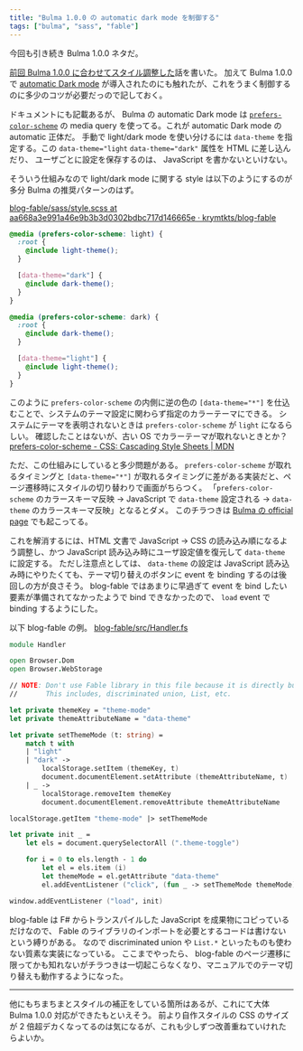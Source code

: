 ```yaml
---
title: "Bulma 1.0.0 の automatic dark mode を制御する"
tags: ["bulma", "sass", "fable"]
---
```


今回も引き続き Bulma 1.0.0 ネタだ。

[前回 Bulma 1.0.0 に合わせてスタイル調整した](/posts/2024-03-24-migrate-bulma-to-v1.html)話を書いた。
加えて Bulma 1.0.0 で [automatic Dark mode](https://bulma.io/documentation/features/dark-mode/) が導入されたのにも触れたが、これをうまく制御するのに多少のコツが必要だっので記しておく。

ドキュメントにも記載あるが、 Bulma の automatic Dark mode は [`prefers-color-scheme`](https://developer.mozilla.org/en-US/docs/Web/CSS/@media/prefers-color-scheme) の media query を使ってる。これが automatic Dark mode の automatic 正体だ。
手動で light/dark mode を使い分けるには `data-theme` を指定する。この `data-theme="light` `data-theme="dark"` 属性を HTML に差し込んだり、 ユーザごとに設定を保存するのは、 JavaScript を書かないといけない。

そういう仕組みなので light/dark mode に関する style は以下のようにするのが多分 Bulma の推奨パターンのはず。

[blog-fable/sass/style.scss at aa668a3e991a46e9b3b3d0302bdbc717d146665e · krymtkts/blog-fable](https://github.com/krymtkts/blog-fable/blob/aa668a3e991a46e9b3b3d0302bdbc717d146665e/sass/style.scss)

```scss
@media (prefers-color-scheme: light) {
  :root {
    @include light-theme();
  }

  [data-theme="dark"] {
    @include dark-theme();
  }
}

@media (prefers-color-scheme: dark) {
  :root {
    @include dark-theme();
  }

  [data-theme="light"] {
    @include light-theme();
  }
}
```

このように `prefers-color-scheme` の内側に逆の色の `[data-theme="*"]` を仕込むことで、システムのテーマ設定に関わらず指定のカラーテーマにできる。
システムにテーマを表明されないときは `prefers-color-scheme` が `light` になるらしい。
確認したことはないが、古い OS でカラーテーマが取れないときとか？ [prefers-color-scheme - CSS: Cascading Style Sheets | MDN](https://developer.mozilla.org/en-US/docs/Web/CSS/@media/prefers-color-scheme)

ただ、この仕組みにしていると多少問題がある。
`prefers-color-scheme` が取れるタイミングと `[data-theme="*"]` が取れるタイミングに差がある実装だと、ページ遷移時にスタイルの切り替わりで画面がちらつく。
「`prefers-color-scheme` のカラースキーマ反映 -> JavaScript で `data-theme` 設定される -> `data-theme` のカラースキーマ反映」となるとダメ。
このチラつきは [Bulma の official page](https://bulma.io/) でも起こってる。

これを解消するには、HTML 文書で JavaScript → CSS の読み込み順になるよう調整し、かつ JavaScript 読み込み時にユーザ設定値を復元して `data-theme` に設定する。
ただし注意点としては、 `data-theme` の設定は JavaScript 読み込み時にやりたくても、テーマ切り替えのボタンに event を binding するのは後回しの方が良さそう。
blog-fable ではあまりに早過ぎて event を bind したい要素が準備されてなかったようで bind できなかったので、 `load` event で binding するようにした。

以下 blog-fable の例。 [blog-fable/src/Handler.fs](https://github.com/krymtkts/blog-fable/blob/cc19e2bdbe6b4fb7d802ca8772a53d17cd11156b/src/Handler.fs)

```fsharp
module Handler

open Browser.Dom
open Browser.WebStorage

// NOTE: Don't use Fable library in this file because it is directly bundled int HTML files.
//       This includes, discriminated union, List, etc.

let private themeKey = "theme-mode"
let private themeAttributeName = "data-theme"

let private setThemeMode (t: string) =
    match t with
    | "light"
    | "dark" ->
        localStorage.setItem (themeKey, t)
        document.documentElement.setAttribute (themeAttributeName, t)
    | _ ->
        localStorage.removeItem themeKey
        document.documentElement.removeAttribute themeAttributeName

localStorage.getItem "theme-mode" |> setThemeMode

let private init _ =
    let els = document.querySelectorAll (".theme-toggle")

    for i = 0 to els.length - 1 do
        let el = els.item (i)
        let themeMode = el.getAttribute "data-theme"
        el.addEventListener ("click", (fun _ -> setThemeMode themeMode))

window.addEventListener ("load", init)
```

blog-fable は F# からトランスパイルした JavaScript を成果物にコピっているだけなので、 Fable のライブラリのインポートを必要とするコードは書けないという縛りがある。
なので discriminated union や `List.*` といったものも使わない質素な実装になっている。
ここまでやったら、 blog-fable のページ遷移に限ってかも知れないがチラつきは一切起こらなくなり、マニュアルでのテーマ切り替えも動作するようになった。

---

他にもちまちまとスタイルの補正をしている箇所はあるが、これにて大体 Bulma 1.0.0 対応ができたもといえそう。
前より自作スタイルの CSS のサイズが 2 倍超デカくなってるのは気になるが、これも少しずつ改善重ねていけれたらよいか。
